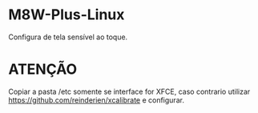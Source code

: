 # M8W-Plus-Linux
Configura de tela sensível ao toque.
# ATENÇÃO
Copiar a pasta /etc somente se interface for XFCE, caso contrario utilizar https://github.com/reinderien/xcalibrate e configurar.
